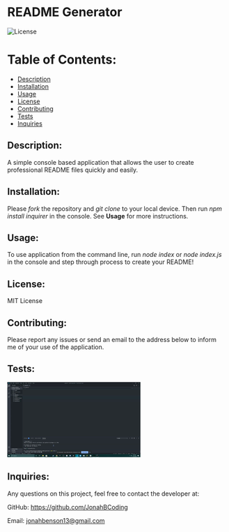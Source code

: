 

# <h1> README Generator</h1>

![License](https://img.shields.io/static/v1?label=License&message=MIT%20License&color=brightgreen)
    
# Table of Contents:
* [Description](#description)
* [Installation](#installation)
* [Usage](#usage)
* [License](#license)
* [Contributing](#contributing)
* [Tests](#tests)
* [Inquiries](#inquiries)
    
## Description:
    
A simple console based application that allows the user to create professional README files quickly and easily.
    
## Installation:
    
Please *fork* the repository and *git clone <repository>* to your local device. Then run *npm install inquirer* in the console. See **Usage** for more instructions.
    
## Usage:
    
To use application from the command line, run *node index* or *node index.js* in the console and step through process to create your README!
    
## License: 

MIT License
    
## Contributing:
    
Please report any issues or send an email to the address below to inform me of your use of the application.
    
## Tests:
![alt text](https://github.com/JonahBCoding/readme-generator/blob/master/media/ReadmeEX.gif)

    
## Inquiries:
    
Any questions on this project, feel free to contact the developer at:
    
GitHub: <https://github.com/JonahBCoding>
    
Email: <jonahbenson13@gmail.com>

